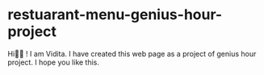 # restuarant-menu-genius-hour-project
Hi👋🏻 ! I am Vidita. I have created this web page as a project of genius hour project. I hope you like this. 
